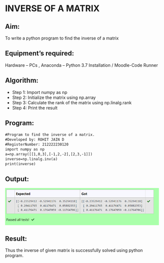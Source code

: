 # INVERSE OF A MATRIX
## Aim:
To write a python program to find the inverse of a matrix
## Equipment’s required:
Hardware – PCs , Anaconda – Python 3.7 Installation / Moodle-Code Runner
## Algorithm:
- Step 1: Import numpy as np
- Step 2: Initialize the matrix using np.array
- Step 3: Calculate the rank of the matrix using np.linalg.rank
- Step 4: Print the result
## Program:
```
#Program to find the inverse of a matrix.
#Developed by: ROHIT JAIN D
#RegisterNumber: 212222230120
import numpy as np
a=np.array([[1,0,3],[-1,2,-2],[2,3,-1]])
inverse=np.linalg.inv(a)
print(inverse)
```
## Output:
![OUTPUT](./images/output.png)
## Result:
Thus the inverse of given matrix is successfully solved using python program.
